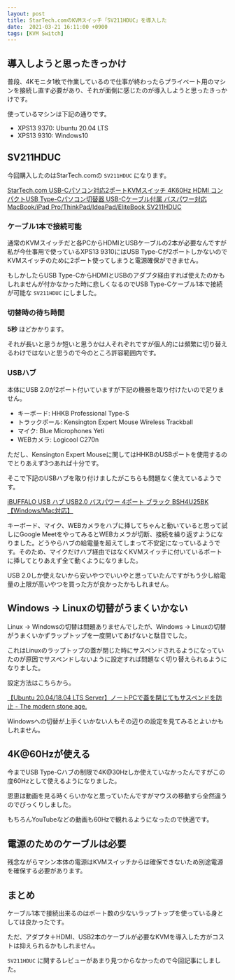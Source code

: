 ```yaml
---
layout: post
title: StarTech.comのKVMスイッチ「SV211HDUC」を導入した
date:  2021-03-21 16:11:00 +0900
tags: [KVM Switch]
---
```


## 導入しようと思ったきっかけ

普段、4Kモニタ1枚で作業しているので仕事が終わったらプライベート用のマシンを接続し直す必要があり、それが面倒に感じたのが導入しようと思ったきっかけです。

使っているマシンは下記の通りです。

- XPS13 9370: Ubuntu 20.04 LTS
- XPS13 9310: Windows10

## SV211HDUC

今回購入したのはStarTech.comの `SV211HDUC` になります。

[StarTech.com USB-Cパソコン対応2ポートKVMスイッチ 4K60Hz HDMI コンパクトUSB Type-Cパソコン切替器 USB-Cケーブル付属 バスパワー対応 MacBook/iPad Pro/ThinkPad/IdeaPad/EliteBook SV211HDUC](https://amzn.to/30ZhZfW)

### ケーブル1本で接続可能

通常のKVMスイッチだと各PCからHDMIとUSBケーブルの2本が必要なんですが私が今仕事用で使っているXPS13 9310にはUSB Type-Cが2ポートしかないのでKVMスイッチのために2ポート使ってしまうと電源確保ができません。

もしかしたらUSB Type-CからHDMIとUSBのアダプタ経由すれば使えたのかもしれませんが付かなかった時に悲しくなるのでUSB Type-Cケーブル1本で接続が可能な `SV211HDUC` にしました。

### 切替時の待ち時間

**5秒** ほどかかります。

それが長いと思うか短いと思うかは人それぞれですが個人的には頻繁に切り替えるわけではないと思うので今のところ許容範囲内です。

### USBハブ

本体にUSB 2.0が2ポート付いていますが下記の機器を取り付けたいので足りません。

- キーボード: HHKB Professional Type-S
- トラックボール: Kensington Expert Mouse Wireless Trackball
- マイク: Blue Microphones Yeti
- WEBカメラ: Logicool C270n

ただし、Kensington Expert Mouseに関してはHHKBのUSBポートを使用するのでとりあえず3つあれば十分です。

そこで下記のUSBハブを取り付けましたがこちらも問題なく使えているようです。

[iBUFFALO USB ハブ USB2.0 バスパワー 4ポート ブラック BSH4U25BK【Windows/Mac対応】](https://amzn.to/3tH8Ogt)

キーボード、マイク、WEBカメラをハブに挿してちゃんと動いていると思って試しにGoogle MeetをやってみるとWEBカメラが切断、接続を繰り返すようになりました。どうやらハブの給電量を超えてしまって不安定になっているようです。そのため、マイクだけハブ経由ではなくKVMスイッチに付いているポートに挿してとりあえず全て動くようになりました。

USB 2.0しか使えないから安いやつでいいやと思っていたんですがもう少し給電量の上限が高いやつを買った方が良かったかもしれません。

## Windows -> Linuxの切替がうまくいかない

Linux -> Windowsの切替は問題ありませんでしたが、Windows -> Linuxの切替がうまくいかずラップトップを一度開いてあげないと駄目でした。

これはLinuxのラップトップの蓋が閉じた時にサスペンドされるようになっていたのが原因でサスペンドしないように設定すれば問題なく切り替えられるようになりました。

設定方法はこちらから。

[【Ubuntu 20.04/18.04 LTS Server】ノートPCで蓋を閉じてもサスペンドを防止 - The modern stone age.](https://www.yokoweb.net/2018/05/11/ubuntu18-notepc-suspend-ignore/)

Windowsへの切替が上手くいかない人もその辺りの設定を見てみるとよいかもしれません。

## 4K@60Hzが使える

今までUSB Type-Cハブの制限で4K@30Hzしか使えていなかったんですがこの度60Hzとして使えるようになりました。

恩恵は動画を見る時くらいかなと思っていたんですがマウスの移動すら全然違うのでびっくりしました。

もちろんYouTubeなどの動画も60Hzで観れるようになったので快適です。

## 電源のためのケーブルは必要

残念ながらマシン本体の電源はKVMスイッチからは確保できないため別途電源を確保する必要があります。

## まとめ

ケーブル1本で接続出来るのはポート数の少ないラップトップを使っている身としては良かったです。

ただ、アダプタ＋HDMI、USB2本のケーブルが必要なKVMを導入した方がコストは抑えられるかもしれません。

`SV211HDUC` に関するレビューがあまり見つからなかったので今回記事にしました。
